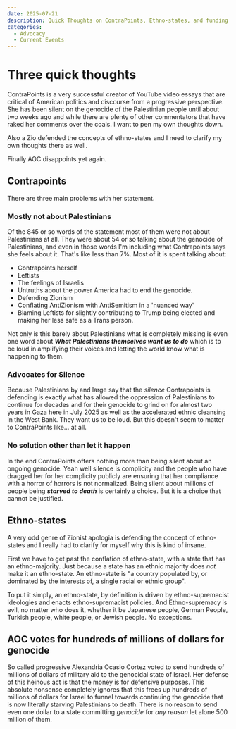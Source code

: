 ```yaml
---
date: 2025-07-21
description: Quick Thoughts on ContraPoints, Ethno-states, and funding the Zionist entity
categories:
  - Advocacy
  - Current Events
---
```


# Three quick thoughts

ContraPoints is a very successful creator of YouTube video essays that are critical of American politics and discourse from a progressive perspective. She has been silent on the genocide of the Palestinian people until about two weeks ago and while there are plenty of other commentators that have raked her comments over the coals. I want to pen my own thoughts down.

Also a Zio defended the concepts of ethno-states and I need to clarify my own thoughts there as well.

Finally AOC disappoints yet again.

<!-- more -->

## Contrapoints

There are three main problems with her statement.

### Mostly not about Palestinians

Of the 845 or so words of the statement most of them were not about Palestinians at all. They were about 54 or so talking about the genocide of Palestinians, and even in those words I'm including what Contrapoints says she feels about it. That's like less than 7%. Most of it is spent talking about:

* Contrapoints herself
* Leftists
* The feelings of Israelis
* Untruths about the power America had to end the genocide.
* Defending Zionism
* Conflating AntiZionism with AntiSemitism in a 'nuanced way'
* Blaming Leftists for slightly contributing to Trump being elected and making her less safe as a Trans person.

Not only is this barely about Palestinians what is completely missing is even one word about ***What Palestinians themselves want us to do*** which is to be loud in amplifying their voices and letting the world know what is happening to them.

### Advocates for Silence

Because Palestinians by and large say that the *silence* Contrapoints is defending is exactly what has allowed the oppression of Palestinians to continue for decades and for their genocide to grind on for almost two years in Gaza here in July 2025 as well as the accelerated ethnic cleansing in the West Bank. They want us to be loud. But this doesn't seem to matter to ContraPoints like... at all.

### No solution other than let it happen

In the end ContraPoints offers nothing more than being silent about an ongoing genocide. Yeah well silence is complicity and the people who have dragged her for her complicity publicly are ensuring that her compliance with a horror of horrors is not normalized. Being silent about millions of people being ***starved to death*** is certainly a choice. But it is a choice that cannot be justified.

## Ethno-states

A very odd genre of Zionist apologia is defending the concept of ethno-states and I really had to clarify for myself why this is kind of insane.

First we have to get past the conflation of ethno-state, with a state that has an ethno-majority. Just because a state has an ethnic majority does *not* make it an ethno-state. An ethno-state is "a country populated by, or dominated by the interests of, a single racial or ethnic group".

To put it simply, an ethno-state, by definition is driven by ethno-supremacist ideologies and enacts ethno-supremacist policies. And Ethno-supremacy is evil, no matter who does it, whether it be Japanese people, German People, Turkish people, white people, or Jewish people. No exceptions.

## AOC votes for hundreds of millions of dollars for genocide

So called progressive Alexandria Ocasio Cortez voted to send hundreds of millions of dollars of military aid to the genocidal state of Israel. Her defense of this heinous act is that the money is for defensive purposes. This absolute nonsense completely ignores that this frees up hundreds of millions of dollars for Israel to funnel towards continuing the genocide that is now literally starving Palestinians to death. There is no reason to send even one dollar to a state committing *genocide* for *any reason* let alone 500 million of them.
